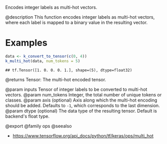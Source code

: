 Encodes integer labels as multi-hot vectors.

@description
This function encodes integer labels as multi-hot vectors, where each label
is mapped to a binary value in the resulting vector.

# Examples

```r
data <- k_convert_to_tensor(c(0, 4))
k_multi_hot(data, num_tokens = 5)
```

```
## tf.Tensor([1. 0. 0. 0. 1.], shape=(5), dtype=float32)
```

@returns
Tensor: The multi-hot encoded tensor.

@param inputs Tensor of integer labels to be converted to multi-hot vectors.
@param num_tokens Integer, the total number of unique tokens or classes.
@param axis (optional) Axis along which the multi-hot encoding should be
    added. Defaults to `-1`, which corresponds to the last dimension.
@param dtype (optional) The data type of the resulting tensor. Default
    is backend's float type.

@export
@family ops
@seealso
+ <https://www.tensorflow.org/api_docs/python/tf/keras/ops/multi_hot>

